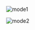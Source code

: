 ![mode1](http://react-core-form.oss-cn-beijing.aliyuncs.com/assets/mode1.png)

![mode2](http://react-core-form.oss-cn-beijing.aliyuncs.com/assets/mode2.png)